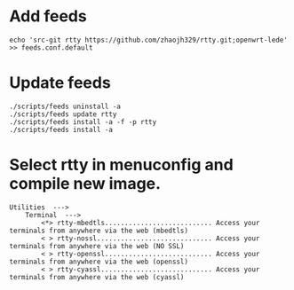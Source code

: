 # Add feeds
    
    echo 'src-git rtty https://github.com/zhaojh329/rtty.git;openwrt-lede' >> feeds.conf.default

# Update feeds

    ./scripts/feeds uninstall -a
    ./scripts/feeds update rtty
    ./scripts/feeds install -a -f -p rtty
    ./scripts/feeds install -a

# Select rtty in menuconfig and compile new image.

    Utilities  --->
        Terminal  --->
            <*> rtty-mbedtls........................... Access your terminals from anywhere via the web (mbedtls)
            < > rtty-nossl............................. Access your terminals from anywhere via the web (NO SSL)
            < > rtty-openssl........................... Access your terminals from anywhere via the web (openssl)
            < > rtty-cyassl............................ Access your terminals from anywhere via the web (cyassl)
